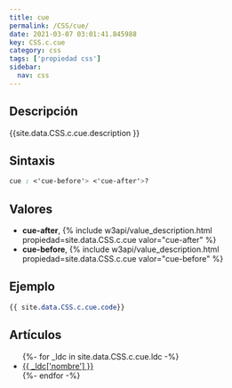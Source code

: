```yaml
---
title: cue
permalink: /CSS/cue/
date: 2021-03-07 03:01:41.845988
key: CSS.c.cue
category: css
tags: ['propiedad css']
sidebar: 
  nav: css
---
```


## Descripción
{{site.data.CSS.c.cue.description }}

## Sintaxis
~~~css
cue : <'cue-before'> <'cue-after'>?
~~~

## Valores
* **cue-after**,  {% include w3api/value_description.html propiedad=site.data.CSS.c.cue valor="cue-after" %}
* **cue-before**,  {% include w3api/value_description.html propiedad=site.data.CSS.c.cue valor="cue-before" %}

## Ejemplo
~~~css
{{ site.data.CSS.c.cue.code}}
~~~

## Artículos
<ul>
{%- for _ldc in site.data.CSS.c.cue.ldc -%}
   <li>
       <a href="{{_ldc['url'] }}">{{ _ldc['nombre'] }}</a>
   </li>
{%- endfor -%}
</ul>
